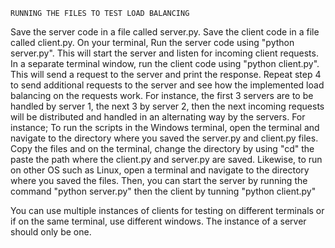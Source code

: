     RUNNING THE FILES TO TEST LOAD BALANCING
Save the server code in a file called server.py.
Save the client code in a file called client.py.
On your terminal, Run the server code using "python server.py". This will start the server and listen for incoming client requests.
In a separate terminal window, run the client code using "python client.py". This will send a request to the server and print the response.
Repeat step 4 to send additional requests to the server and see how the implemented load balancing on the requests work. For instance, the first 3 servers are to be handled by server 1, the next 3 by server 2, then the next incoming requests will be distributed and handled in an alternating way by the servers.
For instance; To run the scripts in the Windows terminal, open the terminal and navigate to the directory where you saved the server.py and client.py files. Copy the files and on the terminal, change the directory by using "cd" the paste the path where the client.py and server.py are saved.
Likewise, to run on other OS such as Linux, open a terminal and navigate to the directory where you saved the files. Then, you can start the server by running the command "python server.py" then the client by tunning "python client.py"


You can use multiple instances of clients for testing on different terminals or if on the same terminal, use different windows. The instance of a server should only be one.
